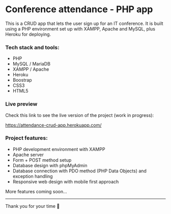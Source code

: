 # Conference attendance - PHP app

This is a CRUD app that lets the user sign up for an IT conference. It is built using a PHP environment set up with XAMPP, Apache and MySQL, plus Heroku for deploying.

### Tech stack and tools:

- PHP
- MySQL / MariaDB
- XAMPP / Apache
- Heroku
- Boostrap
- CSS3
- HTML5
  
### Live preview

Check this link to see the live version of the project (work in progress):

https://attendance-crud-app.herokuapp.com/

### Project features:

- PHP development environment with XAMPP
- Apache server
- Form + POST method setup
- Database design with phpMyAdmin
- Database connection with PDO method (PHP Data Objects) and exception handling
- Responsive web design with mobile first approach
  
More features coming soon...

--- 

Thank you for your time 🙂
